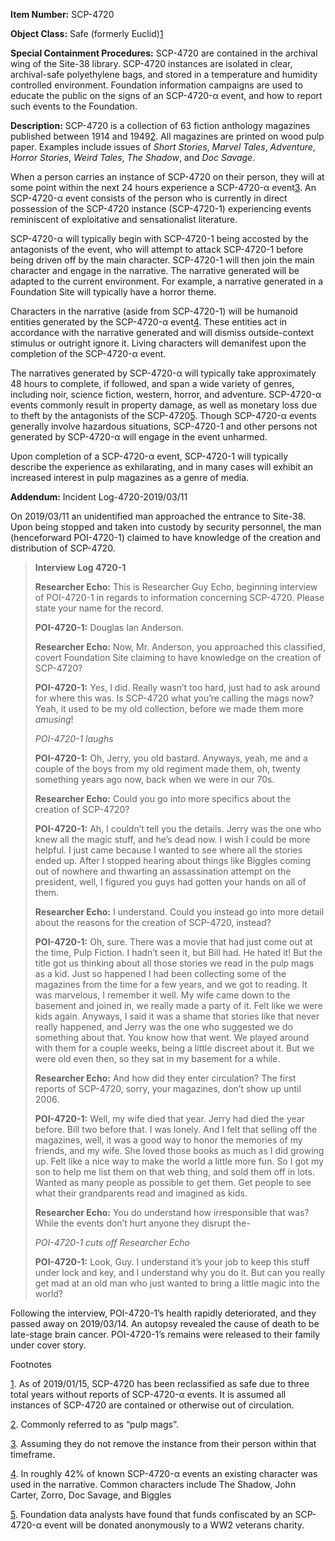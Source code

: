   
**Item Number:** SCP-4720

**Object Class:** Safe (formerly Euclid)[1](javascript:;)

**Special Containment Procedures:** SCP-4720 are contained in the archival wing of the Site-38 library. SCP-4720 instances are isolated in clear, archival-safe polyethylene bags, and stored in a temperature and humidity controlled environment. Foundation information campaigns are used to educate the public on the signs of an SCP-4720-α event, and how to report such events to the Foundation.

**Description:** SCP-4720 is a collection of 63 fiction anthology magazines published between 1914 and 1949[2](javascript:;). All magazines are printed on wood pulp paper. Examples include issues of _Short Stories_, _Marvel Tales_, _Adventure_, _Horror Stories_, _Weird Tales_, _The Shadow_, and _Doc Savage_.

When a person carries an instance of SCP-4720 on their person, they will at some point within the next 24 hours experience a SCP-4720-α event[3](javascript:;). An SCP-4720-α event consists of the person who is currently in direct possession of the SCP-4720 instance (SCP-4720-1) experiencing events reminiscent of exploitative and sensationalist literature.

SCP-4720-α will typically begin with SCP-4720-1 being accosted by the antagonists of the event, who will attempt to attack SCP-4720-1 before being driven off by the main character. SCP-4720-1 will then join the main character and engage in the narrative. The narrative generated will be adapted to the current environment. For example, a narrative generated in a Foundation Site will typically have a horror theme.

Characters in the narrative (aside from SCP-4720-1) will be humanoid entities generated by the SCP-4720-α event[4](javascript:;). These entities act in accordance with the narrative generated and will dismiss outside-context stimulus or outright ignore it. Living characters will demanifest upon the completion of the SCP-4720-α event.

The narratives generated by SCP-4720-α will typically take approximately 48 hours to complete, if followed, and span a wide variety of genres, including noir, science fiction, western, horror, and adventure. SCP-4720-α events commonly result in property damage, as well as monetary loss due to theft by the antagonists of the SCP-4720[5](javascript:;). Though SCP-4720-α events generally involve hazardous situations, SCP-4720-1 and other persons not generated by SCP-4720-α will engage in the event unharmed.

Upon completion of a SCP-4720-α event, SCP-4720-1 will typically describe the experience as exhilarating, and in many cases will exhibit an increased interest in pulp magazines as a genre of media.

**Addendum:** Incident Log-4720-2019/03/11

On 2019/03/11 an unidentified man approached the entrance to Site-38. Upon being stopped and taken into custody by security personnel, the man (henceforward POI-4720-1) claimed to have knowledge of the creation and distribution of SCP-4720.

> **Interview Log 4720-1**
> 
> **Researcher Echo:** This is Researcher Guy Echo, beginning interview of POI-4720-1 in regards to information concerning SCP-4720. Please state your name for the record.
> 
> **POI-4720-1:** Douglas Ian Anderson.
> 
> **Researcher Echo:** Now, Mr. Anderson, you approached this classified, covert Foundation Site claiming to have knowledge on the creation of SCP-4720?
> 
> **POI-4720-1:** Yes, I did. Really wasn’t too hard, just had to ask around for where this was. Is SCP-4720 what you’re calling the mags now? Yeah, it used to be my old collection, before we made them more _amusing_!
> 
> _POI-4720-1 laughs_
> 
> **POI-4720-1:** Oh, Jerry, you old bastard. Anyways, yeah, me and a couple of the boys from my old regiment made them, oh, twenty something years ago now, back when we were in our 70s.
> 
> **Researcher Echo:** Could you go into more specifics about the creation of SCP-4720?
> 
> **POI-4720-1:** Ah, I couldn’t tell you the details. Jerry was the one who knew all the magic stuff, and he’s dead now. I wish I could be more helpful. I just came because I wanted to see where all the stories ended up. After I stopped hearing about things like Biggles coming out of nowhere and thwarting an assassination attempt on the president, well, I figured you guys had gotten your hands on all of them.
> 
> **Researcher Echo:** I understand. Could you instead go into more detail about the reasons for the creation of SCP-4720, instead?
> 
> **POI-4720-1:** Oh, sure. There was a movie that had just come out at the time, Pulp Fiction. I hadn’t seen it, but Bill had. He hated it! But the title got us thinking about all those stories we read in the pulp mags as a kid. Just so happened I had been collecting some of the magazines from the time for a few years, and we got to reading. It was marvelous, I remember it well. My wife came down to the basement and joined in, we really made a party of it. Felt like we were kids again. Anyways, I said it was a shame that stories like that never really happened, and Jerry was the one who suggested we do something about that. You know how that went. We played around with them for a couple weeks, being a little discreet about it. But we were old even then, so they sat in my basement for a while.
> 
> **Researcher Echo:** And how did they enter circulation? The first reports of SCP-4720, sorry, your magazines, don’t show up until 2006.
> 
> **POI-4720-1:** Well, my wife died that year. Jerry had died the year before. Bill two before that. I was lonely. And I felt that selling off the magazines, well, it was a good way to honor the memories of my friends, and my wife. She loved those books as much as I did growing up. Felt like a nice way to make the world a little more fun. So I got my son to help me list them on that web thing, and sold them off in lots. Wanted as many people as possible to get them. Get people to see what their grandparents read and imagined as kids.
> 
> **Researcher Echo:** You do understand how irresponsible that was? While the events don’t hurt anyone they disrupt the-
> 
> _POI-4720-1 cuts off Researcher Echo_
> 
> **POI-4720-1:** Look, Guy. I understand it’s your job to keep this stuff under lock and key, and I understand why you do it. But can you really get mad at an old man who just wanted to bring a little magic into the world?

Following the interview, POI-4720-1’s health rapidly deteriorated, and they passed away on 2019/03/14. An autopsy revealed the cause of death to be late-stage brain cancer. POI-4720-1’s remains were released to their family under cover story.

Footnotes

[1](javascript:;). As of 2019/01/15, SCP-4720 has been reclassified as safe due to three total years without reports of SCP-4720-α events. It is assumed all instances of SCP-4720 are contained or otherwise out of circulation.

[2](javascript:;). Commonly referred to as “pulp mags”.

[3](javascript:;). Assuming they do not remove the instance from their person within that timeframe.

[4](javascript:;). In roughly 42% of known SCP-4720-α events an existing character was used in the narrative. Common characters include The Shadow, John Carter, Zorro, Doc Savage, and Biggles

[5](javascript:;). Foundation data analysts have found that funds confiscated by an SCP-4720-α event will be donated anonymously to a WW2 veterans charity.